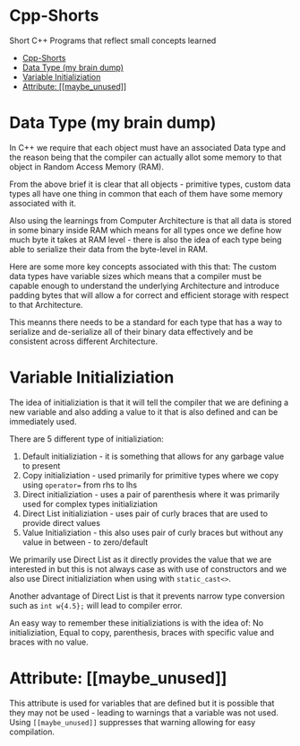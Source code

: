 # Cpp-Shorts
Short C++ Programs that reflect small concepts learned

- [Cpp-Shorts](#cpp-shorts)
- [Data Type (my brain dump)](#data-type-my-brain-dump)
- [Variable Initializiation](#variable-initializiation)
- [Attribute: \[\[maybe\_unused\]\]](#attribute-maybe_unused)

# Data Type (my brain dump)
In C++ we require that each object must have an associated Data type and the reason being that the compiler can actually
allot some memory to that object in Random Access Memory (RAM).

From the above brief it is clear that all objects - primitive types, custom data types all have one thing in common that
each of them have some memory associated with it.

Also using the learnings from Computer Architecture is that all data is stored in some binary inside RAM which means for
all types once we define how much byte it takes at RAM level - there is also the idea of each type being able to 
serialize their data from the byte-level in RAM.

Here are some more key concepts associated with this that: The custom data types have variable sizes which means that a
compiler must be capable enough to understand the underlying Architecture and introduce padding bytes that will allow a
for correct and efficient storage with respect to that Architecture.

This meanns there needs to be a standard for each type that has a way to serialize and de-serialize all of their binary
data effectively and be consistent across different Architecture.


# Variable Initializiation
The idea of initializiation is that it will tell the compiler that we are defining a new variable and also adding a 
value to it that is also defined and can be immediately used.

There are 5 different type of initializiation:

1. Default initializiation - it is something that allows for any garbage value to present
2. Copy initializiation - used primarily for primitive types where we copy using `operator=` from rhs to lhs
3. Direct initializiation - uses a pair of parenthesis where it was primarily used for complex types initializiation
4. Direct List initializiation - uses pair of curly braces that are used to provide direct values
5. Value Initializiation - this also uses pair of curly braces but without any value in between - to zero/default

We primarily use Direct List as it directly provides the value that we are interested in but this is not always case as
with use of constructors and we also use Direct initializiation when using with `static_cast<>`.

Another advantage of Direct List is that it prevents narrow type conversion such as `int w{4.5};` will lead to compiler
error.

An easy way to remember these initializiations is with the idea of: No initializiation, Equal to copy, parenthesis, 
braces with specific value and braces with no value.


# Attribute: [[maybe_unused]]

This attribute is used for variables that are defined but it is possible that they may not be used - leading to warnings
that a variable was not used. Using `[[maybe_unused]]` suppresses that warning allowing for easy compilation.
